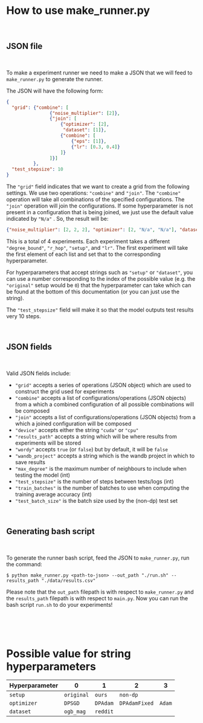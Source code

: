 # How to use make_runner.py

<br />

## JSON file

<br />

To make a experiment runner we need to make a JSON that we will feed to ```make_runner.py``` to generate the runner.

The JSON will have the following form:

```json
{
  "grid": {"combine": [
                {"noise_multiplier": [2]},
                {"join": [
                    {"optimizer": [2],
                     "dataset": [1]},
                    {"combine": [
                        {"eps": [1]},
                        {"lr": [0.3, 0.4]}
                    ]}
                ]}]
          },
  "test_stepsize": 10
}
```

The ```"grid"``` field indicates that we want to create a grid from the following settings. We use two operations: ```"combine"``` and ```"join"```. The ```"combine"``` operation will take all combinations of the specified configurations. The ```"join"``` operation will join the configurations. If some hyperparameter is not present in a configuration that is being joined, we just use the default value indicated by ```"N/a"``` . So, the result will be:

```json
{"noise_multiplier": [2, 2, 2], "optimizer": [2, "N/a", "N/a"], "dataset": [1, "N/a", "N/a"], "eps": ["N/a", 1, 1], "lr": ["N/a", 0.3, 0.4]}
```

This is a total of 4 experiments. Each experiment takes a different ```"degree_bound"```, ```"r_hop"```, ```"setup"```, and ```"lr"```. The first experiment will take the first element of each list and set that to the corresponding hyperparameter. 

For hyperparameters that accept strings such as ```"setup"``` or ```"dataset"```, you can use a number corresponding to the index of the possible value (e.g. the ```"original"``` setup would be ```0```) that the hyperparameter can take which can be found at the bottom of this documentation (or you can just use the string).

The ```"test_stepsize"``` field will make it so that the model outputs test results very 10 steps.

<br />

## JSON fields

<br />

Valid JSON fields include:
 - ```"grid"``` accepts a series of operations (JSON object) which are used to construct the grid used for experiments
 - ```"combine"``` accepts a list of configurations/operations (JSON objects) from a which a combined configuration of all possible combinations will be composed
 - ```"join"``` accepts a list of configurations/operations (JSON objects) from a which a joined configuration will be composed
 - ```"device"``` accepts either the string ```"cuda"``` or ```"cpu"```
 - ```"results_path"``` accepts a string which will be where results from experiments will be stored
 - ```"wordy"``` accepts ```true``` (or ```false```) but by default, it will be ```false```
 - ```"wandb_project"``` accepts a string which is the wandb project in which to save results
 - ```"max_degree"``` is the maximum number of neighbours to include when testing the model (int)
 - ```"test_stepsize"``` is the number of steps between tests/logs (int)
 - ```"train_batches"``` is the number of batches to use when computing the training average accuracy (int)
 -   ```"test_batch_size"``` is the batch size used by the (non-dp) test set


<br />

## Generating bash script

<br />

To generate the runner bash script, feed the JSON to ```make_runner.py```, run the command:

```$ python make_runner.py <path-to-json> --out_path "./run.sh" --results_path "./data/results.csv"```

Please note that the ```out_path``` filepath is with respect to ```make_runner.py``` and the ```results_path``` filepath is with respect to ```main.py```. Now you can run the bash script ```run.sh``` to do your experiments!

<br />
<br />
<br />

# Possible value for string hyperparameters

| Hyperparameter  | 0              | 1            | 2                 | 3          |
|-----------------|----------------|--------------|-------------------|------------|
| ```setup```     | ```original``` | ```ours```   | ```non-dp```      |            |
| ```optimizer``` | ```DPSGD```    | ```DPAdam``` | ```DPAdamFixed``` | ```Adam``` |
| ```dataset```   | ```ogb_mag```  | ```reddit``` |                   |            |
